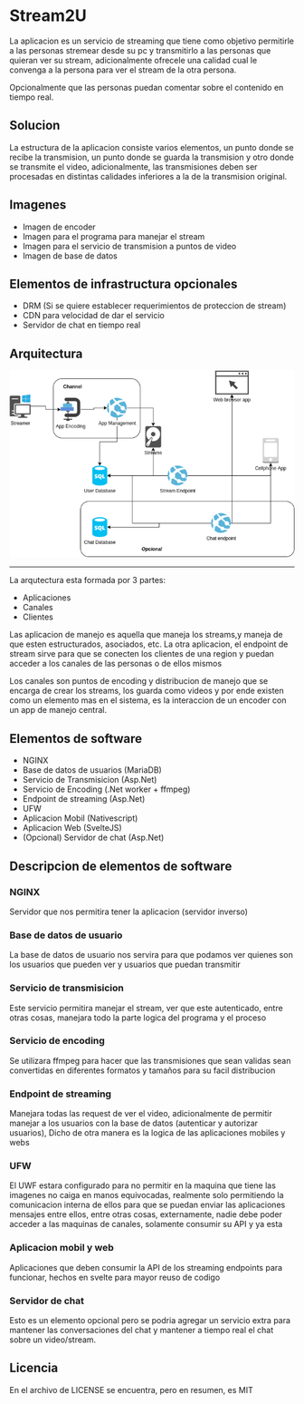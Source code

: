 # Stream2U

La aplicacion es un servicio de streaming que tiene como objetivo permitirle a las personas stremear desde su pc y transmitirlo a las personas que quieran ver su stream, adicionalmente ofrecele una calidad cual le convenga a la persona para ver el stream de la otra persona.

Opcionalmente que las personas puedan comentar sobre el contenido en tiempo real.

## Solucion

La estructura de la aplicacion consiste varios elementos, un punto donde se recibe la transmision, un punto donde se guarda la transmision y otro donde se transmite el video, adicionalmente, las transmisiones deben ser procesadas en distintas calidades inferiores a la de la transmision original.

## Imagenes

- Imagen de encoder
- Imagen para el programa para manejar el stream
- Imagen para el servicio de transmision a puntos de video
- Imagen de base de datos

## Elementos de infrastructura opcionales

- DRM (Si se quiere establecer requerimientos de proteccion de stream)
- CDN para velocidad de dar el servicio
- Servidor de chat en tiempo real

## Arquitectura

![Arquitectura][imagen-arc]
<hr>
La arqutectura esta formada por 3 partes:

- Aplicaciones
- Canales
- Clientes

Las aplicacion de manejo es aquella que maneja los streams,y maneja de que esten estructurados, asociados, etc. La otra aplicacion, el endpoint de stream sirve para que se conecten los clientes de una region y puedan acceder a los canales de las personas o de ellos mismos

Los canales son puntos de encoding y distribucion de manejo que se encarga de crear los streams, los guarda como videos y por ende existen como un elemento mas en el sistema, es la interaccion de un encoder con un app de manejo central.

## Elementos de software

- NGINX
- Base de datos de usuarios (MariaDB)
- Servicio de Transmisicion (Asp.Net)
- Servicio de Encoding (.Net worker  + ffmpeg)
- Endpoint de streaming (Asp.Net)
- UFW
- Aplicacion Mobil (Nativescript)
- Aplicacion Web (SvelteJS)
- (Opcional) Servidor de chat (Asp.Net)

## Descripcion de elementos de software

### NGINX

Servidor que nos permitira tener la aplicacion (servidor inverso)

### Base de datos de usuario

La base de datos de usuario nos servira para que podamos ver quienes son los usuarios que pueden ver y usuarios que puedan transmitir

### Servicio de transmisicion

Este servicio permitira manejar el stream, ver que este autenticado, entre otras cosas, manejara todo la parte logica del programa y el proceso

### Servicio de encoding

Se utilizara ffmpeg para hacer que las transmisiones que sean validas sean convertidas en diferentes formatos y tamaños para su facil distribucion

### Endpoint de streaming

Manejara todas las request de ver el video, adicionalmente de permitir manejar a los usuarios con la base de datos (autenticar y autorizar usuarios), Dicho de otra manera es la logica de las aplicaciones mobiles y webs

### UFW

El UWF estara configurado para no permitir en la maquina que tiene las imagenes no caiga en manos equivocadas, realmente solo permitiendo la comunicacion interna de ellos para que se puedan enviar las aplicaciones mensajes entre ellos, entre otras cosas, externamente, nadie debe poder acceder a las maquinas de canales, solamente consumir su API y ya esta

### Aplicacion mobil y web

Aplicaciones que deben consumir la API de los streaming endpoints para funcionar, hechos en svelte para mayor reuso de codigo

### Servidor de chat

Esto es un elemento opcional pero se podria agregar un servicio extra para mantener las conversaciones del chat y mantener a tiempo real el chat sobre un video/stream.

## Licencia

En el archivo de LICENSE se encuentra, pero en resumen, es MIT

[imagen-arc]: https://github.com/Deecellar/Stream2U/raw/master/docAssets/Arq-Streaming.png "Imagen de la arquitectura"
